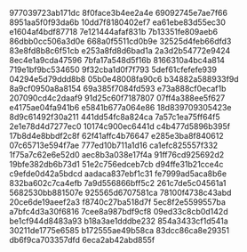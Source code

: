 977039723ab171dc
8f0face3b4ee2a4e
69092745e7ae7f66
8951aa5f0f93da6b
10dd7f8180402ef7
ea61ebe83d55ec30
e1604af4bdf87718
7e121444afaf831b
7b13351fe809aeb6
86dbb0cc506a3d0e
668a0f5511cd0b9e
32525d4feb66dfd3
83e8fd8b8c6f51cb
e253a8fd8d6bad1a
2a3d2b54772e9424
8ec4e1a9cda47596
7bfa17a548d5f16b
8166310a4bc4a814
719e1bf9bc534650
9f32cba1d0f7f793
5def61cfefefe939
04294e5d79ddd8b8
05b0e48008fa90c6
b34882a588933f9d
8a9cf0950a8a8154
69a385f7084fd593
e73a888cf0ecaf1b
207090cd4c2daaf9
91d25c60f7187807
07ff4a388ee5f627
e4175ae04fa941b6
e5841b677a064e86
18d839709305423e
8d9c61492f30a211
441dd54fc8a824ca
7a57c1ea75ff64f5
2e1e78d4d7277ec0
10174c900ec6441d
c4b477d5896b395f
17b8d4e8bbdf2c8f
62f41affc4b76647
e285e3ba8f840612
07c65713e594f7ae
777ed10b711a1d16
ca1efc825557f332
1f75a7c62e6e52d0
aec8b3a038e17f4a
91ff76cd925692d2
19bfe382db6b73d1
51e2c756edceb7cb
d94ffe31b21cce4c
c9efde0d42a5bdcd
aadaca837ebf1c31
fe7999ad5aca8b6e
832ba602c7ca4efb
7a9d556866bff5c2
261c7de5c04561a1
5682530bb881507e
925565d6707581ca
78100f4738c43abd
20ce6de19aeef2a3
f8740c27ba518d7f
5ec8f2e5599557ba
a7bfc4d3a30f6816
7cee8a987bdf9cf8
09ed33c8cb0d142d
be1cf944d8483a93
b18a3ae1dddbe232
854a3433cf1d541a
30211de1775e6585
b172555ae49b58ca
83dcc86ca8e29351
db6f9ca703357dfd
6eca2ab42abd855f
